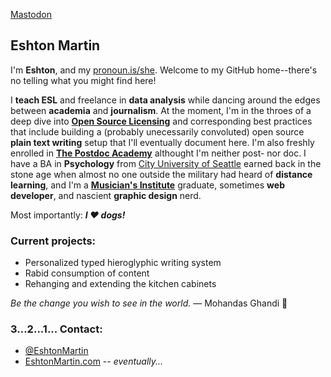 <a rel="me" href="https://indieweb.social/@eshton">Mastodon</a>

## Eshton Martin

I'm **Eshton**, and my [pronoun.is/she](https://pronoun.is/she). Welcome to my GitHub home--there's no telling what you might find here!

I **teach ESL** and freelance in **data analysis** while dancing around the edges between **academia** and **journalism**. At the moment, I'm in the throes of a deep dive into [**Open Source Licensing**](https://choosealicense.com/appendix/) and corresponding best practices that include building a (probably unecessarily convoluted) open source **plain text writing** setup that I'll eventually document here. I'm also freshly enrolled in [**The Postdoc Academy**](https://www.postdocacademy.org/) althought I'm neither post- nor doc. I have a BA in **Psychology** from [City University of Seattle](https://www.cityu.edu) earned back in the stone age when almost no one outside the military had heard of **distance learning**, and I'm a [**Musician's Institute**](https://mi.edu) graduate, sometimes **web developer**, and nascient **graphic design** nerd.

Most importantly: ***I ❤️ dogs!***

### Current projects:
- Personalized typed hieroglyphic writing system
- Rabid consumption of content
- Rehanging and extending the kitchen cabinets

*Be the change you wish to see in the world.*  — Mohandas Ghandi 🍂

### 3...2...1... Contact:
- [@EshtonMartin](https://www.twitter.com/eshtonmartin)
- [EshtonMartin.com](https://EshtonMartin.com) -- *eventually...*
